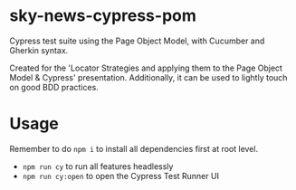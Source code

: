 # sky-news-cypress-pom
Cypress test suite using the Page Object Model, with Cucumber and Gherkin syntax.

Created for the 'Locator Strategies and applying them to the Page Object Model & Cypress' presentation.
Additionally, it can be used to lightly touch on good BDD practices.

# Usage
Remember to do `npm i` to install all dependencies first at root level.

* `npm run cy` to run all features headlessly
* `npm run cy:open` to open the Cypress Test Runner UI
